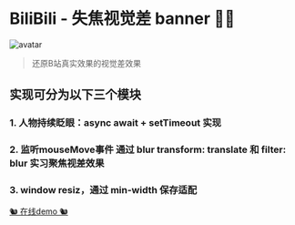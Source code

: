 #  BiliBili - 失焦视觉差 banner 🍂🍂
![avatar](https://user-images.githubusercontent.com/60084718/98898795-58c1ae00-24e9-11eb-8725-8a003d7482e1.png)
> 还原B站真实效果的视觉差效果
## 实现可分为以下三个模块

### 1. 人物持续眨眼：async await + setTimeout 实现

### 2. 监听mouseMove事件 通过 blur transform: translate 和 filter: blur 实习聚焦视差效果

### 3. window resiz，通过 min-width 保存适配


<a href="https://irenia111.github.io/bilibili_animate_banner/bilibiliBanner">🐿 在线demo 🐿</a>

